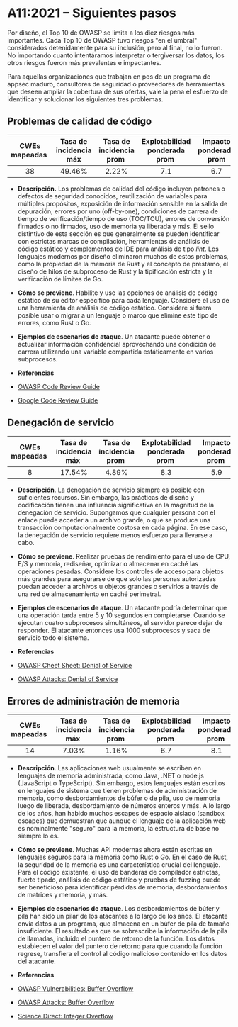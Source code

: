 # A11:2021 – Siguientes pasos

Por diseño, el Top 10 de OWASP se limita a los diez riesgos más importantes. Cada Top 10 de OWASP tuvo riesgos "en el umbral" considerados detenidamente para su inclusión, pero al final, no lo fueron. No importando cuanto intentáramos interpretar o tergiversar los datos, los otros riesgos fueron más prevalentes e impactantes.

Para aquellas organizaciones que trabajan en pos de un programa de appsec maduro, consultores de seguridad o proveedores de herramientas que deseen ampliar la cobertura de sus ofertas, vale la pena el esfuerzo de identificar y solucionar los siguientes tres problemas.
																														
## Problemas de calidad de código

| CWEs mapeadas  | Tasa de incidencia máx | Tasa de incidencia prom  | Explotabilidad ponderada prom  | Impacto ponderado prom | Cobertura máx  | Cobertura prom | Total de Incidencias   | Total de CVEs  |
|:-------------:|:--------------------:|:--------------------:|:--------------:|:--------------:|:----------------------:|:---------------------:|:-------------------:|:------------:|
| 38           | 49.46%              | 2.22%               | 7.1                   | 6.7                  | 60.85%        | 23.42%        | 101736             | 7564        |
								
-   **Descripción.** Los problemas de calidad del código incluyen patrones o defectos de seguridad conocidos, reutilización de variables para múltiples propósitos, exposición de información sensible en la salida de depuración, errores por uno (off-by-one), condiciones de carrera de tiempo de verificación/tiempo de uso (TOC/TOU), errores de conversión firmados o no firmados, uso de memoria ya liberada y más. El sello distintivo de esta sección es que generalmente se pueden identificar con estrictas marcas de compilación, herramientas de análisis de código estático y complementos de IDE para análisis de tipo *lint*.
Los lenguajes modernos por diseño eliminaron muchos de estos problemas, como la propiedad de la memoria de Rust y el concepto de préstamo, el diseño de hilos de subproceso de Rust y la tipificación estricta y la verificación de límites de Go.

-   **Cómo se previene**. Habilite y use las opciones de análisis de código estático de su editor específico para cada lenguaje. Considere el uso de una herramienta de análisis de código estático.
Considere si fuera posible usar o migrar a un lenguaje o marco que elimine este tipo de errores, como Rust o Go.
	
-   **Ejemplos de escenarios de ataque**. Un atacante puede obtener o actualizar información confidencial aprovechando una condición de carrera utilizando una variable compartida estáticamente en varios subprocesos.		  

-   **Referencias**
  - [OWASP Code Review Guide](https://owasp.org/www-pdf-archive/OWASP_Code_Review_Guide_v2.pdf)

  - [Google Code Review Guide](https://google.github.io/eng-practices/review/)

## Denegación de servicio

| CWEs mapeadas  | Tasa de incidencia máx  | Tasa de incidencia prom  | Explotabilidad ponderada prom  | Impacto ponderado prom  | Cobertura máx  | Cobertura prom  | Incidencias totales  | Total CVEs   |
|:-------------:|:--------------------:|:--------------------:|:--------------:|:--------------:|:----------------------:|:---------------------:|:-------------------:|:------------:|
| 8            | 17.54%              | 4.89%               | 8.3                   | 5.9                  | 79.58%        | 33.26%        | 66985              | 973         |
					
-   **Descripción**. La denegación de servicio siempre es posible con suficientes recursos. Sin embargo, las prácticas de diseño y codificación tienen una influencia significativa en la magnitud de la denegación de servicio. Supongamos que cualquier persona con el enlace puede acceder a un archivo grande, o que se produce una transacción computacionalmente costosa en cada página. En ese caso, la denegación de servicio requiere menos esfuerzo para llevarse a cabo.

-   **Cómo se previene**. Realizar pruebas de rendimiento para el uso de CPU, E/S y memoria, rediseñar, optimizar o almacenar en caché las operaciones pesadas.
Considere los controles de acceso para objetos más grandes para asegurarse de que solo las personas autorizadas puedan acceder a archivos u objetos grandes o servirlos a través de una red de almacenamiento en caché perimetral.
																														 
-   **Ejemplos de escenarios de ataque**. Un atacante podría determinar que una operación tarda entre 5 y 10 segundos en completarse. Cuando se ejecutan cuatro subprocesos simultáneos, el servidor parece dejar de responder. El atacante entonces usa 1000 subprocesos y saca de servicio todo el sistema.

-   **Referencias**
  - [OWASP Cheet Sheet: Denial of Service](https://cheatsheetseries.owasp.org/cheatsheets/Denial_of_Service_Cheat_Sheet.html)

  - [OWASP Attacks: Denial of Service](https://owasp.org/www-community/attacks/Denial_of_Service)

## Errores de administración de memoria
				  

| CWEs mapeadas  | Tasa de incidencia máx  | Tasa de incidencia prom  | Explotabilidad ponderada prom  | Impacto ponderado prom  | Cobertura máx  | Cobertura prom  | Incidencias totales  | Total CVEs  |
|:-------------:|:--------------------:|:--------------------:|:--------------:|:--------------:|:----------------------:|:---------------------:|:-------------------:|:------------:|
| 14           | 7.03%               | 1.16%               | 6.7                   | 8.1                  | 56.06%        | 31.74%        | 26576              | 16184       |

-   **Descripción**. Las aplicaciones web usualmente se escriben en lenguajes de memoria administrada, como Java, .NET o node.js (JavaScript o TypeScript). Sin embargo, estos lenguajes están escritos en lenguajes de sistema que tienen problemas de administración de memoria, como desbordamientos de búfer o de pila, uso de memoria luego de liberada, desbordamiento de números enteros y más. A lo largo de los años, han habido muchos escapes de espacio aislado (sandbox escapes) que demuestran que aunque el lenguaje de la aplicación web es nominalmente "seguro" para la memoria, la estructura de base no siempre lo es.				 

-   **Cómo se previene**. Muchas API modernas ahora están escritas en lenguajes seguros para la memoria como Rust o Go. En el caso de Rust, la seguridad de la memoria es una característica crucial del lenguaje. Para el código existente, el uso de banderas de compilador estrictas, fuerte tipado, análisis de código estático y pruebas de fuzzing puede ser beneficioso para identificar pérdidas de memoria, desbordamientos de matrices y memoria, y más.

-   **Ejemplos de escenarios de ataque**. Los desbordamientos de búfer y pila han sido un pilar de los atacantes a lo largo de los años. El atacante envía datos a un programa, que almacena en un búfer de pila de tamaño insuficiente. El resultado es que se sobrescribe la información de la pila de llamadas, incluido el puntero de retorno de la función. Los datos establecen el valor del puntero de retorno para que cuando la función regrese, transfiera el control al código malicioso contenido en los datos del atacante.

-   **Referencias**
  - [OWASP Vulnerabilities: Buffer Overflow](https://owasp.org/www-community/vulnerabilities/Buffer_Overflow)

  - [OWASP Attacks: Buffer Overflow](https://owasp.org/www-community/attacks/Buffer_overflow_attack)

  - [Science Direct: Integer Overflow](https://www.sciencedirect.com/topics/computer-science/integer-overflow)

